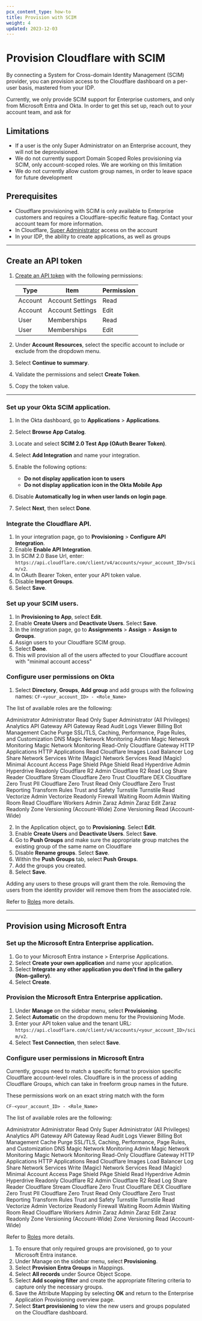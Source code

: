 ```yaml
---
pcx_content_type: how-to
title: Provision with SCIM
weight: 4
updated: 2023-12-03
---
```


# Provision Cloudflare with SCIM

By connecting a System for Cross-domain Identity Management (SCIM) provider, you can provision access to the Cloudflare dashboard on a per-user basis, mastered from your IDP.

Currently, we only provide SCIM support for Enterprise customers, and only from Microsoft Entra and Okta.
In order to get this set up, reach out to your account team, and ask for 

## Limitations

- If a user is the only Super Administrator on an Enterprise account, they will not be deprovisioned.
- We do not currently support Domain Scoped Roles provisioning via SCIM, only account-scoped roles. We are working on this limitation
- We do not currently allow custom group names, in order to leave space for future development

## Prerequisites

- Cloudflare provisioning with SCIM is only available to Enterprise customers and requires a Cloudflare-specific feature flag. Contact your account team for more information.
- In Cloudflare, [Super Administrator](/fundamentals/setup/manage-members/roles/) access on the account 
- In your IDP, the ability to create applications, as well as groups

---

## Create an API token

1. [Create an API token](/fundamentals/api/get-started/create-token/) with the following permissions:

   | Type    | Item             | Permission |
   | ------- | ---------------- | ---------- |
   | Account | Account Settings | Read       |
   | Account | Account Settings | Edit       |
   | User    | Memberships      | Read       |
   | User    | Memberships      | Edit       |


2. Under **Account Resources**, select the specific account to include or exclude from the dropdown menu.
3. Select **Continue to summary**.
4. Validate the permissions and select **Create Token**.
5. Copy the token value.

---

### Set up your Okta SCIM application.

1. In the Okta dashboard, go to **Applications** > **Applications**.
2. Select **Browse App Catalog**.
3. Locate and select **SCIM 2.0 Test App (OAuth Bearer Token)**.
4. Select **Add Integration** and name your integration.
5. Enable the following options:

   - **Do not display application icon to users**
   - **Do not display application icon in the Okta Mobile App**

6. Disable **Automatically log in when user lands on login page**.
7. Select **Next**, then select **Done**.

### Integrate the Cloudflare API.

1. In your integration page, go to **Provisioning** > **Configure API Integration**.
2. Enable **Enable API Integration**.
3. In SCIM 2.0 Base Url, enter: `https://api.cloudflare.com/client/v4/accounts/<your_account_ID>/scim/v2`.
4. In OAuth Bearer Token, enter your API token value.
5. Disable **Import Groups**.
6. Select **Save**.

### Set up your SCIM users.

   1. In **Provisioning to App**, select **Edit**.
   2. Enable **Create Users** and **Deactivate Users**. Select **Save**.
   3. In the integration page, go to **Assignments** > **Assign** > **Assign to Groups**.
   4. Assign users to your Cloudflare SCIM group.
   5. Select **Done**.
   6. This will provision all of the users affected to your Cloudflare account with "minimal account access"

### Configure user permissions on Okta

1. Select **Directory**, **Groups**, **Add group** and add groups with the following names:
   `CF-<your_account_ID> - <Role_Name>`

The list of available roles are the following:

Administrator
Administrator Read Only
Super Administrator (All Privileges)
Analytics
API Gateway
API Gateway Read
Audit Logs Viewer
Billing
Bot Management
Cache Purge
SSL/TLS, Caching, Performance, Page Rules, and Customization
DNS
Magic Network Monitoring Admin
Magic Network Monitoring
Magic Network Monitoring Read-Only
Cloudflare Gateway
HTTP Applications
HTTP Applications Read
Cloudflare Images
Load Balancer
Log Share
Network Services Write (Magic)
Network Services Read (Magic)
Minimal Account Access
Page Shield
PAge Shield Read
Hyperdrive Admin
Hyperdrive Readonly
Cloudflare R2 Admin
Cloudflare R2 Read 
Log Share Reader
Cloudflare Stream
Cloudflare Zero Trust
Cloudflare DEX
Cloudflare Zero Trust PII
Cloudflare Zero Trust Read Only
Cloudflare Zero Trust Reporting
Transform Rules
Trust and Safety
Turnstile
Turnstile Read
Vectorize Admin
Vectorize Readonly
Firewall
Waiting Room Admin
Waiting Room Read
Cloudflare Workers Admin
Zaraz Admin
Zaraz Edit
Zaraz Readonly
Zone Versioning (Account-Wide)
Zone Versioning Read (Account-Wide)
   


2. In the Application object, go to **Provisioning**. Select **Edit**.
3. Enable **Create Users** and **Deactivate Users**. Select **Save**.
5. Go to **Push Groups** and make sure the appropriate group matches the existing group of the same name on Cloudflare
6. Disable **Rename groups**. Select **Save**.
7. Within the **Push Groups** tab, select **Push Groups**.
8. Add the groups you created.
9. Select **Save**.

Adding any users to these groups will grant them the role. Removing the users from the identity provider will remove them from the associated role.

Refer to [Roles](/fundamentals/setup/manage-members/roles/) more details.

---

## Provision using Microsoft Entra

### Set up the Microsoft Entra Enterprise application.

   1. Go to your Microsoft Entra instance > Enterprise Applications.
   2. Select **Create your own application** and name your application.
   3. Select **Integrate any other application you don’t find in the gallery (Non-gallery)**.
   4. Select **Create**.

### Provision the Microsoft Entra Enterprise application.

   1. Under **Manage** on the sidebar menu, select **Provisioning**.
   2. Select **Automatic** on the dropdown menu for the Provisioning Mode.
   3. Enter your API token value and the tenant URL: `https://api.cloudflare.com/client/v4/accounts/<your_account_ID>/scim/v2`.
   4. Select **Test Connection**, then select **Save**.

### Configure user permissions in Microsoft Entra 

Currently, groups need to match a specific format to provision specific Cloudflare account-level roles. Cloudflare is in the process of adding Cloudflare Groups, which can take in freeform group names in the future.

These permissions work on an exact string match with the form

   `CF-<your_account_ID> - <Role_Name>`

The list of available roles are the following:

Administrator
Administrator Read Only
Super Administrator (All Privileges)
Analytics
API Gateway
API Gateway Read
Audit Logs Viewer
Billing
Bot Management
Cache Purge
SSL/TLS, Caching, Performance, Page Rules, and Customization
DNS
Magic Network Monitoring Admin
Magic Network Monitoring
Magic Network Monitoring Read-Only
Cloudflare Gateway
HTTP Applications
HTTP Applications Read
Cloudflare Images
Load Balancer
Log Share
Network Services Write (Magic)
Network Services Read (Magic)
Minimal Account Access
Page Shield
PAge Shield Read
Hyperdrive Admin
Hyperdrive Readonly
Cloudflare R2 Admin
Cloudflare R2 Read 
Log Share Reader
Cloudflare Stream
Cloudflare Zero Trust
Cloudflare DEX
Cloudflare Zero Trust PII
Cloudflare Zero Trust Read Only
Cloudflare Zero Trust Reporting
Transform Rules
Trust and Safety
Turnstile
Turnstile Read
Vectorize Admin
Vectorize Readonly
Firewall
Waiting Room Admin
Waiting Room Read
Cloudflare Workers Admin
Zaraz Admin
Zaraz Edit
Zaraz Readonly
Zone Versioning (Account-Wide)
Zone Versioning Read (Account-Wide)
   

Refer to [Roles](/fundamentals/setup/manage-members/roles/) more details.

1. To ensure that only required groups are provisioned, go to your Microsoft Entra instance.
2. Under Manage on the sidebar menu, select **Provisioning**.
3. Select **Provision Entra Groups** in Mappings.
4. Select **All records** under Source Object Scope.
5. Select **Add scoping filter** and create the appropriate filtering criteria to capture only the necessary groups.
6. Save the Attribute Mapping by selecting **OK** and return to the Enterprise Application Provisioning overview page.
7. Select **Start provisioning** to view the new users and groups populated on the Cloudflare dashboard. 
